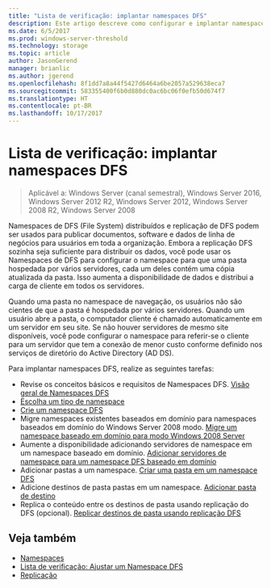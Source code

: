 ```yaml
---
title: "Lista de verificação: implantar namespaces DFS"
description: Este artigo descreve como configurar e implantar namespaces DFS.
ms.date: 6/5/2017
ms.prod: windows-server-threshold
ms.technology: storage
ms.topic: article
author: JasonGerend
manager: brianlic
ms.author: jgerend
ms.openlocfilehash: 8f1dd7a8a44f5427d6464a6be2057a529638eca7
ms.sourcegitcommit: 583355400f6b0d880dc0ac6bc06f0efb50d674f7
ms.translationtype: HT
ms.contentlocale: pt-BR
ms.lasthandoff: 10/17/2017
---
```

# <a name="checklist-deploy-dfs-namespaces"></a>Lista de verificação: implantar namespaces DFS

> Aplicável a: Windows Server (canal semestral), Windows Server 2016, Windows Server 2012 R2, Windows Server 2012, Windows Server 2008 R2, Windows Server 2008

Namespaces de DFS (File System) distribuídos e replicação de DFS podem ser usados para publicar documentos, software e dados de linha de negócios para usuários em toda a organização. Embora a replicação DFS sozinha seja suficiente para distribuir os dados, você pode usar os Namespaces de DFS para configurar o namespace para que uma pasta hospedada por vários servidores, cada um deles contém uma cópia atualizada da pasta. Isso aumenta a disponibilidade de dados e distribui a carga de cliente em todos os servidores.

Quando uma pasta no namespace de navegação, os usuários não são cientes de que a pasta é hospedada por vários servidores. Quando um usuário abre a pasta, o computador cliente é chamado automaticamente em um servidor em seu site. Se não houver servidores de mesmo site disponíveis, você pode configurar o namespace para referir-se o cliente para um servidor que tem a conexão de menor custo conforme definido nos serviços de diretório do Active Directory (AD DS).

Para implantar namespaces DFS, realize as seguintes tarefas:

-   Revise os conceitos básicos e requisitos de Namespaces DFS.
[Visão geral de Namespaces DFS](dfs-overview.md)
-   [Escolha um tipo de namespace](choose-a-namespace-type.md)
-   [Crie um namespace DFS](create-a-dfs-namespace.md) 
-   Migre namespaces existentes baseados em domínio para namespaces baseados em domínio do Windows Server 2008 modo. [Migre um namespace baseado em domínio para modo Windows 2008 Server](migrate-a-domain-based-namespace-to-windows-server-2008-mode.md) 
-   Aumente a disponibilidade adicionando servidores de namespace em um namespace baseado em domínio. [Adicionar servidores de namespace para um namespace DFS baseado em domínio](add-namespace-servers-to-a-domain-based-dfs-namespace.md)
-   Adicionar pastas a um namespace. [Criar uma pasta em um namespace DFS](create-a-folder-in-a-dfs-namespace.md)
-   Adicione destinos de pasta pastas em um namespace. [Adicionar pasta de destino](add-folder-targets.md)
-   Replica o conteúdo entre os destinos de pasta usando replicação do DFS (opcional). [Replicar destinos de pasta usando replicação DFS](replicate-folder-targets-using-dfs-replication.md)


## <a name="see-also"></a>Veja também

-   [Namespaces](https://technet.microsoft.com/library/cc771914(v=ws.11).aspx)
-   [Lista de verificação: Ajustar um Namespace DFS](checklist-tune-a-dfs-namespace.md)
-   [Replicação](https://technet.microsoft.com/library/cc770278(v=ws.11).aspx)


